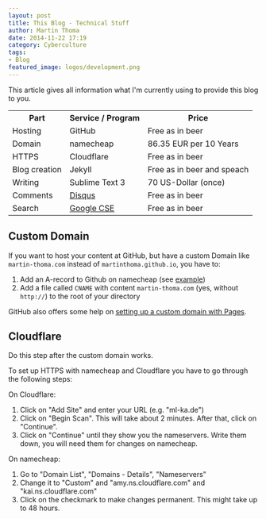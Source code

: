 ```yaml
---
layout: post
title: This Blog - Technical Stuff
author: Martin Thoma
date: 2014-11-22 17:19
category: Cyberculture
tags:
- Blog
featured_image: logos/development.png
---
```


This article gives all information what I'm currently using to provide this
blog to you.


<table>
    <tr>
        <th>Part</th>
        <th>Service / Program</th>
        <th>Price</th>
    </tr>
    <tr>
        <td>Hosting</td>
        <td>GitHub</td>
        <td>Free as in beer</td>
    </tr>
    <tr>
        <td>Domain</td>
        <td>namecheap</td>
        <td>86.35 EUR per 10 Years</td>
    </tr>
    <tr>
        <td>HTTPS</td>
        <td>Cloudflare</td>
        <td>Free as in beer</td>
    </tr>
    <tr>
        <td>Blog creation</td>
        <td>Jekyll</td>
        <td>Free as in beer and speach</td>
    </tr>
    <tr>
        <td>Writing</td>
        <td>Sublime Text 3</td>
        <td>70 US-Dollar (once)</td>
    </tr>
    <tr>
        <td>Comments</td>
        <td><a href="https://disqus.com/">Disqus</a></td>
        <td>Free as in beer</td>
    </tr>
    <tr>
        <td>Search</td>
        <td><a href="https://developers.google.com/custom-search/">Google CSE</a></td>
        <td>Free as in beer</td>
    </tr>
</table>


## Custom Domain
If you want to host your content at GitHub, but have a custom Domain
like `martin-thoma.com` instead of `martinthoma.github.io`, you
have to:

1. Add an A-record to Github on namecheap (see [example](http://stackoverflow.com/a/23375423/562769))
2. Add a file called `CNAME` with content `martin-thoma.com`
   (yes, without `http://`) to the root of your directory

GitHub also offers some help on [setting up a custom domain with Pages](https://help.github.com/articles/setting-up-a-custom-domain-with-pages).


## Cloudflare

Do this step after the custom domain works.

To set up HTTPS with namecheap and Cloudflare you have to go through the
following steps:

On Cloudflare:

1. Click on "Add Site" and enter your URL (e.g. "ml-ka.de")
2. Click on "Begin Scan". This will take about 2 minutes. After that, click on "Continue".
3. Click on "Continue" until they show you the nameservers. Write them down, you will need them for changes on namecheap.


On namecheap:

1. Go to "Domain List", "Domains - Details", "Nameservers"
2. Change it to "Custom" and "amy.ns.cloudflare.com" and "kai.ns.cloudflare.com"
3. Click on the checkmark to make changes permanent. This might take up to 48 hours.